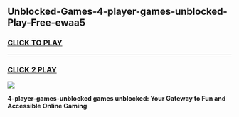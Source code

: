 
## Unblocked-Games-4-player-games-unblocked-Play-Free-ewaa5
<h3>
<a href="https://premium76.site?title=4-player-games-unblocked&ref=18A1">CLICK TO PLAY</a></h3>
<hr>

<h3>
<a href="https://premium76.site?title=4-player-games-unblocked&ref=18A1">CLICK 2 PLAY</a>
  
</h3>

<a href="https://premium76.site?title=4-player-games-unblocked&ref=18A1"><img src="https://clearcache.store/games.png"></a>


**4-player-games-unblocked games unblocked: Your Gateway to Fun and Accessible Online Gaming**
